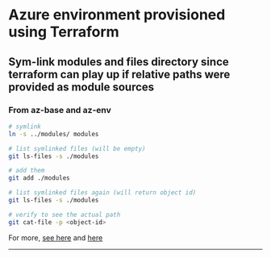 # Azure environment provisioned using Terraform

## Sym-link modules and files directory since terraform can play up if relative paths were provided as module sources

### From az-base and az-env

```bash
# symlink
ln -s ../modules/ modules

# list symlinked files (will be empty)
git ls-files -s ./modules

# add them
git add ./modules

# list symlinked files again (will return object id)
git ls-files -s ./modules

# verify to see the actual path
git cat-file -p <object-id>
```

For more, [see here](https://stackoverflow.com/a/18791647) and [here](https://github.com/hashicorp/terraform/issues/23333)

---
